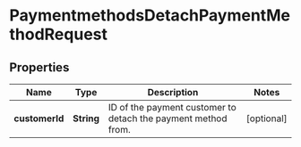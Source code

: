 

# PaymentmethodsDetachPaymentMethodRequest


## Properties

| Name | Type | Description | Notes |
|------------ | ------------- | ------------- | -------------|
|**customerId** | **String** | ID of the payment customer to detach the payment method from. |  [optional] |



